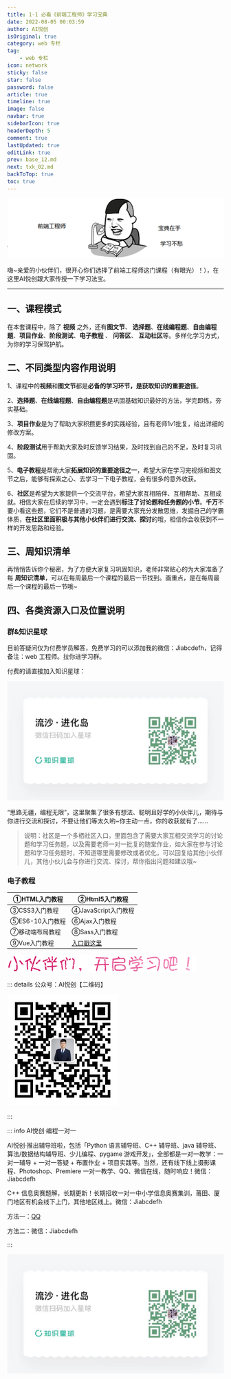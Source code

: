 ```yaml
---
title: 1-1 必看《前端工程师》学习宝典 
date: 2022-08-05 00:03:59
author: AI悦创
isOriginal: true
category: web 专栏
tag:
    - web 专栏
icon: network
sticky: false
star: false
password: false
article: true
timeline: true
image: false
navbar: true
sidebarIcon: true
headerDepth: 5
comment: true
lastUpdated: true
editLink: true
prev: base_12.md
next: txk_02.md
backToTop: true
toc: true
---
```


![img](./txk_01.assets/607010890930c7ab10400288.png)

嗨~亲爱的小伙伴们，很开心你们选择了前端工程师这门课程（有眼光）！），在这里AI悦创跟大家传授一下学习法宝。

---

## 一、课程模式

在本套课程中，除了 **视频** 之外，还有**图文节**、 **选择题**、**在线编程题**、**自由编程题**、**项目作业**、**阶段测试**、**电子教程** 、 **问答区**、 **互动社区**等。多样化学习方式，为你的学习保驾护航。

## 二、不同类型内容作用说明

1、课程中的**视频**和**图文节**都是**必备的学习环节，是获取知识的重要途径**。

2、**选择题**、**在线编程题**、**自由编程题**是巩固基础知识最好的方法，学完即练，夯实基础。

3、**项目作业**是为了帮助大家积攒更多的实践经验，且有老师1v1批复，给出详细的修改方案。

4、**阶段测试**用于帮助大家及时反馈学习结果，及时找到自己的不足，及时复习巩固。

5、**电子教程**是帮助大家**拓展知识的重要途径之一**，希望大家在学习完视频和图文节之后，能够有探索之心、去学习一下电子教程，会有很多的意外收获。

6、**社区**是希望为大家提供一个交流平台，希望大家互相陪伴、互相帮助、互相成就。相信大家在后续的学习中，一定会遇到**标注了讨论题和任务题的小节**。**千万**不要小看这些题，它们不是普通的习题，是需要大家充分发散思维，发掘自己的学霸体质，**在社区里面积极与其他小伙伴们进行交流、探讨**的哦，相信你会收获到不一样的开发思路和经验。

## 三、周知识清单

再悄悄告诉你个秘密，为了方便大家复习巩固知识，老师非常贴心的为大家准备了每 **周知识清单**，可以在每周最后一个课程的最后一节找到。画重点，是在每周最后一个课程的最后一节哦~

## 四、各类资源入口及位置说明

### 群&知识星球

目前答疑问仅为付费学员解答，免费学习的可以添加我的微信：Jiabcdefh，记得备注：web 工程师。拉你进学习群。

付费的请直接加入知识星球：

![](/zsxq.jpg)

“思路无疆，编程无限”，这里聚集了很多有想法、聪明且好学的小伙伴儿，期待与你进行交流和探讨，不要让他们等太久哟~你主动一点，你的收获就有了……

> 说明：社区是一个多栖社区入口，里面包含了需要大家互相交流学习的讨论题和学习任务题，以及需要老师一对一批复的随堂作业，如大家在参与讨论题和学习任务题时，不知道哪里需要修改或者优化，可以回复给其他小伙伴儿，其他小伙儿会与你进行交流、探讨，帮你指出问题和建议哦~

### 电子教程

| ①HTML入门教程   | ②Html5入门教程      |
| --------------- | ------------------- |
| ③CSS3入门教程   | ④JavaScript入门教程 |
| ⑤ES6-10入门教程 | ⑥Ajax入门教程       |
| ⑦移动端布局教程 | ⑧Sass入门教程       |
| ⑨Vue入门教程    | [入口戳这里](#)     |

![img](./txk_01.assets/60700e460ace5e4b04400041.gif)



::: details 公众号：AI悦创【二维码】

![](/gzh.jpg)

:::

::: info AI悦创·编程一对一

AI悦创·推出辅导班啦，包括「Python 语言辅导班、C++ 辅导班、java 辅导班、算法/数据结构辅导班、少儿编程、pygame 游戏开发」，全部都是一对一教学：一对一辅导 + 一对一答疑 + 布置作业 + 项目实践等。当然，还有线下线上摄影课程、Photoshop、Premiere 一对一教学、QQ、微信在线，随时响应！微信：Jiabcdefh

C++ 信息奥赛题解，长期更新！长期招收一对一中小学信息奥赛集训，莆田、厦门地区有机会线下上门，其他地区线上。微信：Jiabcdefh

方法一：[QQ](http://wpa.qq.com/msgrd?v=3&uin=1432803776&site=qq&menu=yes)

方法二：微信：Jiabcdefh

:::

![](/zsxq.jpg)









